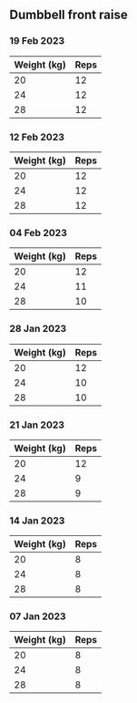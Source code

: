 ## Dumbbell front raise

### 19 Feb 2023

| Weight (kg) | Reps |
| ----------- | ---- |
| 20 | 12 |
| 24 | 12 |
| 28 | 12 |

### 12 Feb 2023

| Weight (kg) | Reps |
| ----------- | ---- |
| 20 | 12 |
| 24 | 12 |
| 28 | 12 |

### 04 Feb 2023

| Weight (kg) | Reps |
| ----------- | ---- |
| 20 | 12 |
| 24 | 11 |
| 28 | 10 |

### 28 Jan 2023

| Weight (kg) | Reps |
| ----------- | ---- |
| 20 | 12 |
| 24 | 10 |
| 28 | 10 |

### 21 Jan 2023

| Weight (kg) | Reps |
| ----------- | ---- |
| 20 | 12 |
| 24 | 9 |
| 28 | 9 |

### 14 Jan 2023

| Weight (kg) | Reps |
| ----------- | ---- |
| 20 | 8 |
| 24 | 8 |
| 28 | 8 |

### 07 Jan 2023

| Weight (kg) | Reps |
| ----------- | ---- |
| 20 | 8 |
| 24 | 8 |
| 28 | 8 |